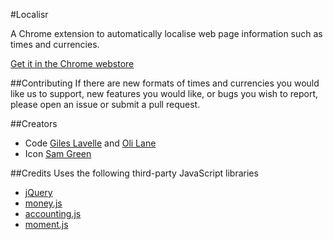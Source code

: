 #Localisr

A Chrome extension to automatically localise web page information such as times and currencies.

[Get it in the Chrome webstore](https://chrome.google.com/webstore/detail/ghffhmfkkghjlfdffcajfilcklghaoca)

##Contributing
If there are new formats of times and currencies you would like us to support, new features you would like, or bugs you wish to report, please open an issue or submit a pull request.

##Creators
- Code [Giles Lavelle](https://github.com/lavelle/) and [Oli Lane](https://github.com/IneffablePigeon/)
- Icon [Sam Green](https://github.com/Nextil/)

##Credits
Uses the following third-party JavaScript libraries
- [jQuery](http://jquery.com/)
- [money.js](http://josscrowcroft.github.com/money.js/)
- [accounting.js](http://josscrowcroft.github.com/accounting.js/)
- [moment.js](http://momentjs.com/)




